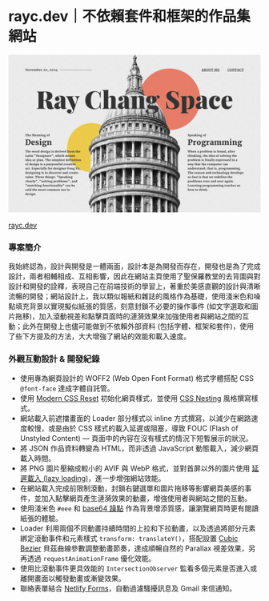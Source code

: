 # rayc.dev｜不依賴套件和框架的作品集網站

![cover](/assets/images/cover.png)

[rayc.dev](https://rayc.dev)

### 專案簡介

我始終認為，設計與開發是一體兩面，設計本是為開發而存在，開發也是為了完成設計，兩者相輔相成、互相影響，因此在網站主頁使用了聖保羅教堂的去背圖與對設計和開發的詮釋，表現自己在前端技術的學習上，著重於美感直觀的設計與清晰流暢的開發；網站設計上，我以類似報紙和雜誌的風格作為基礎，使用淺米色和噪點填充背景以實現擬似紙張的質感，刻意封鎖不必要的操作事件 (如文字選取和圖片拖移)，加入滾動視差和點擊頁面時的漣漪效果來加強使用者與網站之間的互動；此外在開發上也儘可能做到不依賴外部資料 (包括字體、框架和套件)，使用了些下方提及的方法，大大增強了網站的效能和載入速度。

### 外觀互動設計 & 開發紀錄

- 使用專為網頁設計的 WOFF2 (Web Open Font Format) 格式字體搭配 CSS `@font-face` 達成字體自託管。
- 使用 [Modern CSS Reset](https://www.joshwcomeau.com/css/custom-css-reset/) 初始化網頁樣式，並使用 [CSS Nesting](https://developer.chrome.com/docs/css-ui/css-nesting?hl=zh-tw) 風格撰寫樣式。
- 網站載入前遮擋畫面的 Loader 部分樣式以 inline 方式撰寫，以減少在網路速度較慢，或是由於 CSS 樣式的載入延遲或阻塞，導致 FOUC (Flash of Unstyled Content) — 頁面中的內容在沒有樣式的情況下短暫展示的狀況。
- 將 JSON 作品資料轉變為 HTML，而非透過 JavaScript 動態載入，減少網頁載入時間。
- 將 PNG 圖片壓縮成較小的 AVIF 與 WebP 格式，並對首屏以外的圖片使用 [延遲載入 (lazy loading)](https://web.dev/articles/browser-level-image-lazy-loading?hl=zh-tw)，進一步增強網站效能。
- 在網站載入完成前限制滾動，封鎖右鍵選單和圖片拖移等影響網頁美感的事件，並加入點擊網頁產生漣漪效果的動畫，增強使用者與網站之間的互動。
- 使用淺米色 `#eee` 和 [base64 躁點](http://noisepng.com/) 作為背景增添質感，讓瀏覽網頁時更有閱讀紙張的體驗。
- Loader 利用兩個不同動畫持續時間的上拉和下拉動畫，以及透過將部分元素綁定滾動事件和元素樣式 `transform: translateY()`，搭配設置 [Cubic Bezier](https://cubic-bezier.com) 貝茲曲線參數調整動畫節奏，達成順暢自然的 Parallax 視差效果，另再透過 `requestAnimationFrame` 優化效能。
- 使用比滾動事件更具效能的 `IntersectionObserver` 監看多個元素是否進入或離開畫面以觸發動畫或漸變效果。
- 聯絡表單結合 [Netlify Forms](https://www.netlify.com/platform/core/forms/)，自動過濾騷擾訊息及 Gmail 來信通知。

